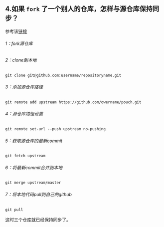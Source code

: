 ## 4.如果 `fork` 了一个别人的仓库，怎样与源仓库保持同步？


参考该[链接](https://blog.csdn.net/godwei_ding/article/details/78756688)


###### 1：fork源仓库 
###### 2：clone到本地

```objc
git clone git@github.com:username/repositoryname.git
```


###### 3：添加源仓库路径

```objc
git remote add upstream https://github.com/owername/pouch.git
```

###### 4：源仓库路径设置

```objc
git remote set-url --push upstream no-pushing
```

###### 5：获取源仓库的最新commit

```objc
git fetch upstream
```

###### 6：将最新commit合并到本地

```objc
git merge upstream/master
```

###### 7：将本地代码pull到自己的github

```objc
git pull
```

这时三个仓库就已经保持同步了。



